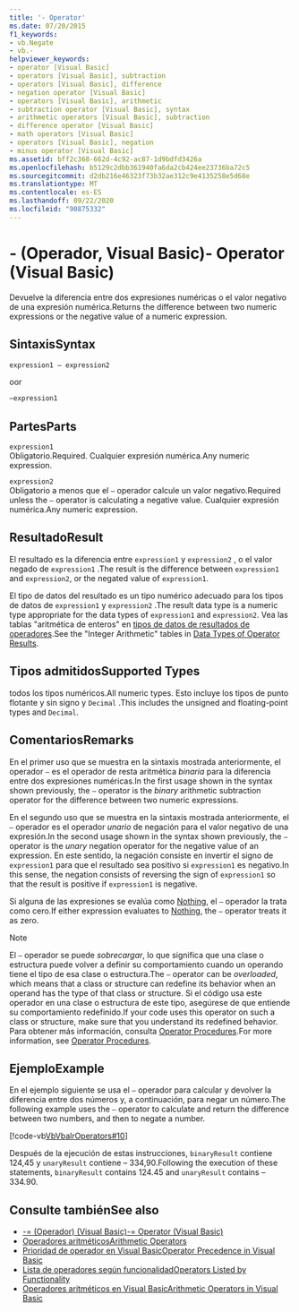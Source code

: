 ```yaml
---
title: '- Operator'
ms.date: 07/20/2015
f1_keywords:
- vb.Negate
- vb.-
helpviewer_keywords:
- operator [Visual Basic]
- operators [Visual Basic], subtraction
- operators [Visual Basic], difference
- negation operator [Visual Basic]
- operators [Visual Basic], arithmetic
- subtraction operator [Visual Basic], syntax
- arithmetic operators [Visual Basic], subtraction
- difference operator [Visual Basic]
- math operators [Visual Basic]
- operators [Visual Basic], negation
- minus operator [Visual Basic]
ms.assetid: bff2c368-662d-4c92-ac87-1d9bdfd3426a
ms.openlocfilehash: b5129c2dbb361940fa6da2cb424ee23736ba72c5
ms.sourcegitcommit: d2db216e46323f73b32ae312c9e4135258e5d68e
ms.translationtype: MT
ms.contentlocale: es-ES
ms.lasthandoff: 09/22/2020
ms.locfileid: "90875332"
---
```

# <a name="--operator-visual-basic"></a><span data-ttu-id="ce9e0-102">- (Operador, Visual Basic)</span><span class="sxs-lookup"><span data-stu-id="ce9e0-102">- Operator (Visual Basic)</span></span>

<span data-ttu-id="ce9e0-103">Devuelve la diferencia entre dos expresiones numéricas o el valor negativo de una expresión numérica.</span><span class="sxs-lookup"><span data-stu-id="ce9e0-103">Returns the difference between two numeric expressions or the negative value of a numeric expression.</span></span>  
  
## <a name="syntax"></a><span data-ttu-id="ce9e0-104">Sintaxis</span><span class="sxs-lookup"><span data-stu-id="ce9e0-104">Syntax</span></span>  
  
```vb  
expression1 – expression2
```
  
<span data-ttu-id="ce9e0-105">o</span><span class="sxs-lookup"><span data-stu-id="ce9e0-105">or</span></span>

```vb  
–expression1  
```  
  
## <a name="parts"></a><span data-ttu-id="ce9e0-106">Partes</span><span class="sxs-lookup"><span data-stu-id="ce9e0-106">Parts</span></span>  

 `expression1`  
 <span data-ttu-id="ce9e0-107">Obligatorio.</span><span class="sxs-lookup"><span data-stu-id="ce9e0-107">Required.</span></span> <span data-ttu-id="ce9e0-108">Cualquier expresión numérica.</span><span class="sxs-lookup"><span data-stu-id="ce9e0-108">Any numeric expression.</span></span>  
  
 `expression2`  
 <span data-ttu-id="ce9e0-109">Obligatorio a menos que el `–` operador calcule un valor negativo.</span><span class="sxs-lookup"><span data-stu-id="ce9e0-109">Required unless the `–` operator is calculating a negative value.</span></span> <span data-ttu-id="ce9e0-110">Cualquier expresión numérica.</span><span class="sxs-lookup"><span data-stu-id="ce9e0-110">Any numeric expression.</span></span>  
  
## <a name="result"></a><span data-ttu-id="ce9e0-111">Resultado</span><span class="sxs-lookup"><span data-stu-id="ce9e0-111">Result</span></span>  

 <span data-ttu-id="ce9e0-112">El resultado es la diferencia entre `expression1` y `expression2` , o el valor negado de `expression1` .</span><span class="sxs-lookup"><span data-stu-id="ce9e0-112">The result is the difference between `expression1` and `expression2`, or the negated value of `expression1`.</span></span>  
  
 <span data-ttu-id="ce9e0-113">El tipo de datos del resultado es un tipo numérico adecuado para los tipos de datos de `expression1` y `expression2` .</span><span class="sxs-lookup"><span data-stu-id="ce9e0-113">The result data type is a numeric type appropriate for the data types of `expression1` and `expression2`.</span></span> <span data-ttu-id="ce9e0-114">Vea las tablas "aritmética de enteros" en [tipos de datos de resultados de operadores](data-types-of-operator-results.md).</span><span class="sxs-lookup"><span data-stu-id="ce9e0-114">See the "Integer Arithmetic" tables in [Data Types of Operator Results](data-types-of-operator-results.md).</span></span>  
  
## <a name="supported-types"></a><span data-ttu-id="ce9e0-115">Tipos admitidos</span><span class="sxs-lookup"><span data-stu-id="ce9e0-115">Supported Types</span></span>  

 <span data-ttu-id="ce9e0-116">todos los tipos numéricos.</span><span class="sxs-lookup"><span data-stu-id="ce9e0-116">All numeric types.</span></span> <span data-ttu-id="ce9e0-117">Esto incluye los tipos de punto flotante y sin signo y `Decimal` .</span><span class="sxs-lookup"><span data-stu-id="ce9e0-117">This includes the unsigned and floating-point types and `Decimal`.</span></span>  
  
## <a name="remarks"></a><span data-ttu-id="ce9e0-118">Comentarios</span><span class="sxs-lookup"><span data-stu-id="ce9e0-118">Remarks</span></span>  

 <span data-ttu-id="ce9e0-119">En el primer uso que se muestra en la sintaxis mostrada anteriormente, el operador `–` es el operador de resta aritmética *binaria* para la diferencia entre dos expresiones numéricas.</span><span class="sxs-lookup"><span data-stu-id="ce9e0-119">In the first usage shown in the syntax shown previously, the `–` operator is the *binary* arithmetic subtraction operator for the difference between two numeric expressions.</span></span>  
  
 <span data-ttu-id="ce9e0-120">En el segundo uso que se muestra en la sintaxis mostrada anteriormente, el `–` operador es el operador *unario* de negación para el valor negativo de una expresión.</span><span class="sxs-lookup"><span data-stu-id="ce9e0-120">In the second usage shown in the syntax shown previously, the `–` operator is the *unary* negation operator for the negative value of an expression.</span></span> <span data-ttu-id="ce9e0-121">En este sentido, la negación consiste en invertir el signo de `expression1` para que el resultado sea positivo si `expression1` es negativo.</span><span class="sxs-lookup"><span data-stu-id="ce9e0-121">In this sense, the negation consists of reversing the sign of `expression1` so that the result is positive if `expression1` is negative.</span></span>  
  
 <span data-ttu-id="ce9e0-122">Si alguna de las expresiones se evalúa como [Nothing](../nothing.md), el `–` operador la trata como cero.</span><span class="sxs-lookup"><span data-stu-id="ce9e0-122">If either expression evaluates to [Nothing](../nothing.md), the `–` operator treats it as zero.</span></span>  
  
> [!NOTE]
> <span data-ttu-id="ce9e0-123">El `–` operador se puede *sobrecargar*, lo que significa que una clase o estructura puede volver a definir su comportamiento cuando un operando tiene el tipo de esa clase o estructura.</span><span class="sxs-lookup"><span data-stu-id="ce9e0-123">The `–` operator can be *overloaded*, which means that a class or structure can redefine its behavior when an operand has the type of that class or structure.</span></span> <span data-ttu-id="ce9e0-124">Si el código usa este operador en una clase o estructura de este tipo, asegúrese de que entiende su comportamiento redefinido.</span><span class="sxs-lookup"><span data-stu-id="ce9e0-124">If your code uses this operator on such a class or structure, make sure that you understand its redefined behavior.</span></span> <span data-ttu-id="ce9e0-125">Para obtener más información, consulta [Operator Procedures](../../programming-guide/language-features/procedures/operator-procedures.md).</span><span class="sxs-lookup"><span data-stu-id="ce9e0-125">For more information, see [Operator Procedures](../../programming-guide/language-features/procedures/operator-procedures.md).</span></span>  
  
## <a name="example"></a><span data-ttu-id="ce9e0-126">Ejemplo</span><span class="sxs-lookup"><span data-stu-id="ce9e0-126">Example</span></span>  

 <span data-ttu-id="ce9e0-127">En el ejemplo siguiente se usa el `–` operador para calcular y devolver la diferencia entre dos números y, a continuación, para negar un número.</span><span class="sxs-lookup"><span data-stu-id="ce9e0-127">The following example uses the `–` operator to calculate and return the difference between two numbers, and then to negate a number.</span></span>  
  
 [!code-vb[VbVbalrOperators#10](~/samples/snippets/visualbasic/VS_Snippets_VBCSharp/VbVbalrOperators/VB/Class1.vb#10)]  
  
 <span data-ttu-id="ce9e0-128">Después de la ejecución de estas instrucciones, `binaryResult` contiene 124,45 y `unaryResult` contiene – 334,90.</span><span class="sxs-lookup"><span data-stu-id="ce9e0-128">Following the execution of these statements, `binaryResult` contains 124.45 and `unaryResult` contains –334.90.</span></span>  
  
## <a name="see-also"></a><span data-ttu-id="ce9e0-129">Consulte también</span><span class="sxs-lookup"><span data-stu-id="ce9e0-129">See also</span></span>

- [<span data-ttu-id="ce9e0-130">-= (Operador) (Visual Basic)</span><span class="sxs-lookup"><span data-stu-id="ce9e0-130">-= Operator (Visual Basic)</span></span>](subtraction-assignment-operator.md)
- [<span data-ttu-id="ce9e0-131">Operadores aritméticos</span><span class="sxs-lookup"><span data-stu-id="ce9e0-131">Arithmetic Operators</span></span>](arithmetic-operators.md)
- [<span data-ttu-id="ce9e0-132">Prioridad de operador en Visual Basic</span><span class="sxs-lookup"><span data-stu-id="ce9e0-132">Operator Precedence in Visual Basic</span></span>](operator-precedence.md)
- [<span data-ttu-id="ce9e0-133">Lista de operadores según funcionalidad</span><span class="sxs-lookup"><span data-stu-id="ce9e0-133">Operators Listed by Functionality</span></span>](operators-listed-by-functionality.md)
- [<span data-ttu-id="ce9e0-134">Operadores aritméticos en Visual Basic</span><span class="sxs-lookup"><span data-stu-id="ce9e0-134">Arithmetic Operators in Visual Basic</span></span>](../../programming-guide/language-features/operators-and-expressions/arithmetic-operators.md)
